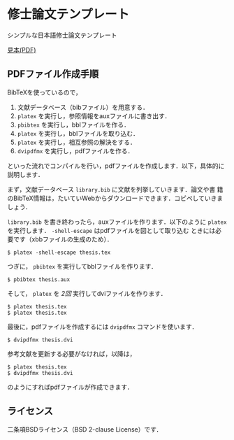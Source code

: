 # 修士論文テンプレート #

シンプルな日本語修士論文テンプレート

[見本(PDF)](https://drive.google.com/open?id=0B2ubwGivupfFLTlQc1ozRS0tZms)

## PDFファイル作成手順 ##

BibTeXを使っているので，

1. 文献データベース（bibファイル）を用意する．
2. `platex` を実行し，参照情報をauxファイルに書き出す．
3. `pbibtex` を実行し，bblファイルを作る．
4. `platex` を実行し，bblファイルを取り込む．
5. `platex` を実行し，相互参照の解決をする．
6. `dvipdfmx` を実行し，pdfファイルを作る．

といった流れでコンパイルを行い，pdfファイルを作成します．以下，具体的に
説明します．

まず，文献データベース `library.bib` に文献を列挙していきます．論文や書
籍のBibTeX情報は，たいていWebからダウンロードできます．コピペしていきま
しょう．

`library.bib` を書き終わったら，auxファイルを作ります．以下のように
`platex` を実行します． `-shell-escape` はpdfファイルを図として取り込む
ときには必要です（xbbファイルの生成のため）．

    $ platex -shell-escape thesis.tex

つぎに， `pbibtex` を実行してbblファイルを作ります．

    $ pbibtex thesis.aux

そして， `platex` を *2回* 実行してdviファイルを作ります．

    $ platex thesis.tex
    $ platex thesis.tex

最後に，pdfファイルを作成するには `dvipdfmx` コマンドを使います．

    $ dvipdfmx thesis.dvi

参考文献を更新する必要がなければ，以降は，

    $ platex thesis.tex
    $ dvipdfmx thesis.dvi

のようにすればpdfファイルが作成できます．

## ライセンス ##

二条項BSDライセンス（BSD 2-clause License）です．
